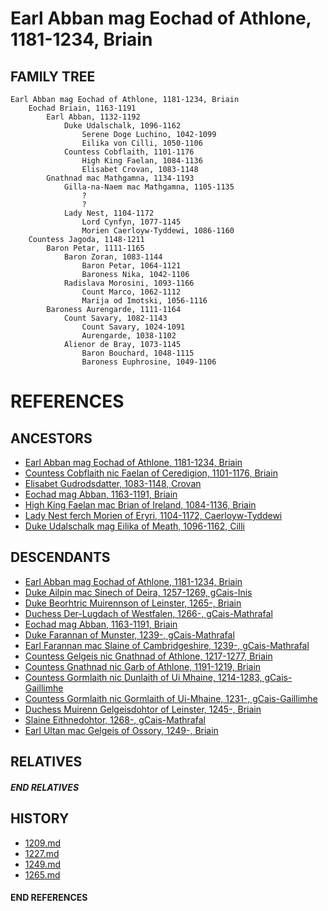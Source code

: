 # Earl Abban mag Eochad of Athlone, 1181-1234, Briain

## FAMILY TREE 
```
Earl Abban mag Eochad of Athlone, 1181-1234, Briain
    Eochad Briain, 1163-1191
        Earl Abban, 1132-1192
            Duke Udalschalk, 1096-1162
                Serene Doge Luchino, 1042-1099
                Eilika von Cilli, 1050-1106
            Countess Cobflaith, 1101-1176
                High King Faelan, 1084-1136
                Elisabet Crovan, 1083-1148
        Gnathnad mac Mathgamna, 1134-1193
            Gilla-na-Naem mac Mathgamna, 1105-1135
                ?
                ?
            Lady Nest, 1104-1172
                Lord Cynfyn, 1077-1145
                Morien Caerloyw-Tyddewi, 1086-1160
    Countess Jagoda, 1148-1211
        Baron Petar, 1111-1165
            Baron Zoran, 1083-1144
                Baron Petar, 1064-1121
                Baroness Nika, 1042-1106
            Radislava Morosini, 1093-1166
                Count Marco, 1062-1112
                Marija od Imotski, 1056-1116
        Baroness Aurengarde, 1111-1164
            Count Savary, 1082-1143
                Count Savary, 1024-1091
                Aurengarde, 1038-1102
            Alienor de Bray, 1073-1145
                Baron Bouchard, 1048-1115
                Baroness Euphrosine, 1049-1106
```


# REFERENCES

## ANCESTORS
* [Earl Abban mag Eochad of Athlone, 1181-1234, Briain](abban_mag_eochad_1181.md)
* [Countess Cobflaith nic Faelan of Ceredigion, 1101-1176, Briain](cobflaith_nic_faelan_1101.md)
* [Elisabet Gudrodsdatter, 1083-1148, Crovan](elisabet_gudrodsdatter_1083.md)
* [Eochad mag Abban, 1163-1191, Briain](eochad_mag_abban_1163.md)
* [High King Faelan mac Brian of Ireland, 1084-1136, Briain](faelan_mac_brian_1084.md)
* [Lady Nest ferch Morien of Eryri, 1104-1172, Caerloyw-Tyddewi](nest_ferch_morien_1104.md)
* [Duke Udalschalk mag Eilika of Meath, 1096-1162, Cilli](udalschalk_mag_eilika_1096.md)

## DESCENDANTS
* [Earl Abban mag Eochad of Athlone, 1181-1234, Briain](abban_mag_eochad_1181.md)
* [Duke Ailpin mac Sinech of Deira, 1257-1269, gCais-Inis](ailpin_mac_sinech_1257.md)
* [Duke Beorhtric Muirennson of Leinster, 1265-, Briain](beorhtric_muirennson_1265.md)
* [Duchess Der-Lugdach of Westfalen, 1266-, gCais-Mathrafal](der-lugdach_1266.md)
* [Eochad mag Abban, 1163-1191, Briain](eochad_mag_abban_1163.md)
* [Duke Farannan of Munster, 1239-, gCais-Mathrafal](farannan_1239.md)
* [Earl Farannan mac Slaine of Cambridgeshire, 1239-, gCais-Mathrafal](farannan_mac_slaine_1239.md)
* [Countess Gelgeis nic Gnathnad of Athlone, 1217-1277, Briain](gelgeis_nic_gnathnad_1217.md)
* [Countess Gnathnad nic Garb of Athlone, 1191-1219, Briain](gnathnad_nic_garb_1191.md)
* [Countess Gormlaith nic Dunlaith of Ui Mhaine, 1214-1283, gCais-Gaillimhe](gormlaith_nic_dunlaith_1214.md)
* [Countess Gormlaith nic Gormlaith of Ui-Mhaine, 1231-, gCais-Gaillimhe](gormlaith_nic_gormlaith_1231.md)
* [Duchess Muirenn Gelgeisdohtor of Leinster, 1245-, Briain](muirenn_gelgeisdohtor_1245.md)
* [Slaine Eithnedohtor, 1268-, gCais-Mathrafal](slaine_eithnedohtor_1268.md)
* [Earl Ultan mac Gelgeis of Ossory, 1249-, Briain](ultan_mac_gelgeis_1249.md)

## RELATIVES

##### END RELATIVES 
## HISTORY
* [1209.md](../h/1209.md)
* [1227.md](../h/1227.md)
* [1249.md](../h/1249.md)
* [1265.md](../h/1265.md)

#### END REFERENCES
